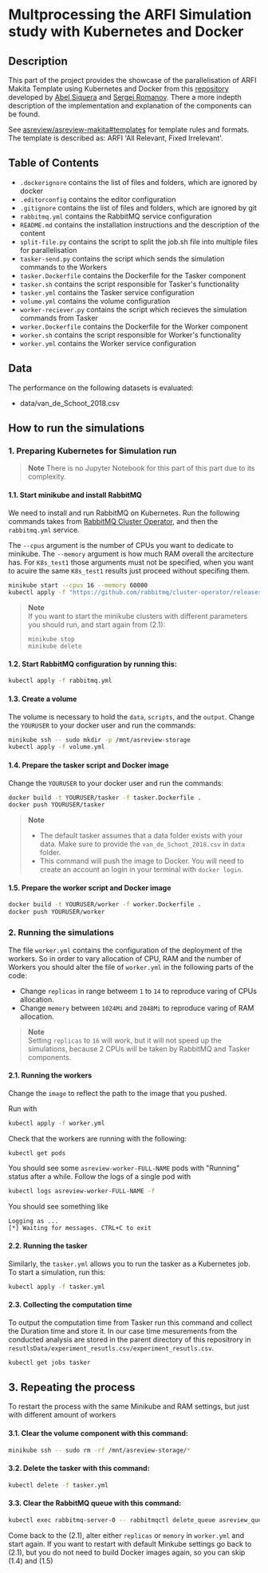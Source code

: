 # Multprocessing the ARFI Simulation study with Kubernetes and Docker

## Description
This part of the project provides the showcase of the parallelisation of ARFI Makita Template using Kubernetes and Docker from this [repository](https://github.com/abelsiqueira/asreview-cloud) developed by [Abel Siquera](https://github.com/abelsiqueira) and [Sergei Romanov](https://github.com/zoneout215). 
There a more indepth description of the implementation and explanation of the components can be found.

See [asreview/asreview-makita#templates](https://github.com/asreview/asreview-makita#templates) for template rules and formats. The template is described as: ARFI 'All Relevant, Fixed Irrelevant'.

## Table of Contents
* `.dockerignore` contains the list of files and folders, which are ignored by docker
* `.editorconfig` contains the editor configuration
* `.gitignore` contains the list of files and folders, which are ignored by git
* `rabbitmq.yml` contains the RabbitMQ service configuration
* `README.md` contains the installation instructions and the description of the content
* `split-file.py` contains the script to split the job.sh file into multiple files for parallelisation
* `tasker-send.py` contains the script which sends the simulation commands to the Workers
* `tasker.Dockerfile` contains the Dockerfile for the Tasker component
* `tasker.sh` contains the script responsible for Tasker's functionality
* `tasker.yml` contains the Tasker service configuration
* `volume.yml` contains the volume configuration
* `worker-reciever.py` contains the script which recieves the simulation commands from Tasker
* `worker.Dockerfile` contains the Dockerfile for the Worker component
* `worker.sh` contains the script responsible for Worker's functionality
* `worker.yml` contains the Worker service configuration

## Data

The performance on the following datasets is evaluated:

- data/van_de_Schoot_2018.csv

## How to run the simulations
### 1\. Preparing Kubernetes for Simulation run 
> **Note**
> There is no Jupyter Notebook for this part of this part due to its complexity.

#### 1.1\. Start minikube and install RabbitMQ

We need to install and run RabbitMQ on Kubernetes.
Run the following commands takes from [RabbitMQ Cluster Operator](https://www.rabbitmq.com/kubernetes/operator/quickstart-operator.html), and then the `rabbitmq.yml` service.

The `--cpus` argument is the number of CPUs you want to dedicate to minikube. The `--memory` argument is how much RAM overall the arcitecture has.
For `K8s_test1` those arguments must not be specified, when you want to acuire the same `K8s_test1` results just proceed without specifing them.

```bash
minikube start --cpus 16 --memory 60000
kubectl apply -f "https://github.com/rabbitmq/cluster-operator/releases/latest/download/cluster-operator.yml"
```
> **Note**  
>If you want to start the minikube clusters with different parameters you should run, and start again from (2.1):
>```
>minikube stop
>minikube delete
>```


#### 1.2\.  Start RabbitMQ configuration by running this: 
```bash
kubectl apply -f rabbitmq.yml
```

#### 1.3\.  Create a volume
The volume is necessary to hold the `data`, `scripts`, and the `output`.
Change the `YOURUSER` to your docker user and run the commands:
```bash
minikube ssh -- sudo mkdir -p /mnt/asreview-storage
kubectl apply -f volume.yml
```

#### 1.4\.  Prepare the tasker script and Docker image
Change the `YOURUSER` to your docker user and run the commands:
```bash
docker build -t YOURUSER/tasker -f tasker.Dockerfile .
docker push YOURUSER/tasker
```

> **Note**
> * The default tasker assumes that a data folder exists with your data.
> Make sure to provide the `van_de_Schoot_2018.csv` in `data` folder.
> * This command will push the image to Docker. You will need to create an account an login in your terminal with `docker login`.

#### 1.5\.  Prepare the worker script and Docker image

```bash
docker build -t YOURUSER/worker -f worker.Dockerfile .
docker push YOURUSER/worker
```

### 2. Running the simulations
The file `worker.yml` contains the configuration of the deployment of the workers. So in order to vary allocation of CPU, RAM and the number of Workers you should alter the file of `worker.yml` in the following parts of the code: 

* Change `replicas` in range betweem `1` to `14` to reproduce varing of CPUs allocation.
* Change `memory` between `1024Mi` and `2048Mi` to reproduce varing of RAM allocation.

> **Note**  
> Setting `replicas` to `16` will work, but it will not speed up the simulations, because 2 CPUs will be taken by RabbitMQ and Tasker components. 

#### 2.1\. Running the workers

Change the `image` to reflect the path to the image that you pushed.

Run with

```bash
kubectl apply -f worker.yml
```

Check that the workers are running with the following:

```bash
kubectl get pods
```

You should see some `asreview-worker-FULL-NAME` pods with "Running" status after a while.
Follow the logs of a single pod with

```bash
kubectl logs asreview-worker-FULL-NAME -f
```

You should see something like

```plaintext
Logging as ...
[*] Waiting for messages. CTRL+C to exit
```

#### 2.2\. Running the tasker

Similarly, the `tasker.yml` allows you to run the tasker as a Kubernetes job.
To start a simulation, run this: 

```bash
kubectl apply -f tasker.yml
```

#### 2.3\. Collecting the computation time

To output the computation time from Tasker run this command and collect the Duration time and store it. In our case time mesurements from the conducted analysis are stored in the parent directory of this repositrory in `resutlsData/experiment_resutls.csv/experiment_resutls.csv`.

```bash 
kubectl get jobs tasker
```

## 3\. Repeating the process 

To restart the process with the same Minikube and RAM settings, but just with different amount of workers 

#### 3.1\. Clear the volume component with this command:
```bash
minikube ssh -- sudo rm -rf /mnt/asreview-storage/*
```

#### 3.2\. Delete the tasker with this command:
```bash
kubectl delete -f tasker.yml
```

#### 3.3\. Clear the RabbitMQ queue with this command:
```bash
kubectl exec rabbitmq-server-0 -- rabbitmqctl delete_queue asreview_queue
```

Come back to the (2.1), alter either `replicas` or `memory` in `worker.yml` and start again.
If you want to restart with default Minkube settings go back to (2.1), but you do not need to build Docker images again, so you can skip (1.4) and (1.5)
